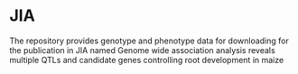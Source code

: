 # JIA
The repository provides genotype and phenotype data for downloading for the publication in JIA named Genome wide association analysis reveals multiple QTLs and candidate genes controlling root development in maize
